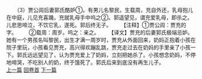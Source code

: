 　　（3）贾公闾后妻郭氏酷妒①。有男儿名黎民，生载周，充自外还，乳母抱儿在中庭，儿见充喜踊，充就乳母手中呜之②。郭遥望见，谓充爱乳母，即杀之。儿悲思啼泣，不饮它乳，遂死。郭后终无子。
　　【注释】①贾公闾：贾充的字。
　　②载周：周岁。呜之：亲之。
　　【译文】贾充的后妻郭氏极端忌妒。她有一个男孩名叫黎民，出生才满一周岁时，贾充从外面回来，奶妈正抱着小孩在院子里玩，小孩看见贾充，高兴得欢蹦乱跳，贾充走过去在奶妈的手里亲了小孩一下。郭氏远远望见了，认为贾充爱上了奶妈，立刻把她杀了。小孩想念奶妈，不停地啼哭，不吃别人的奶，终于饿死了。郭氏后来到底没有再生儿子。
<br>[上一篇](35_2) [回卷首](35_0) [下一篇](35_4)
